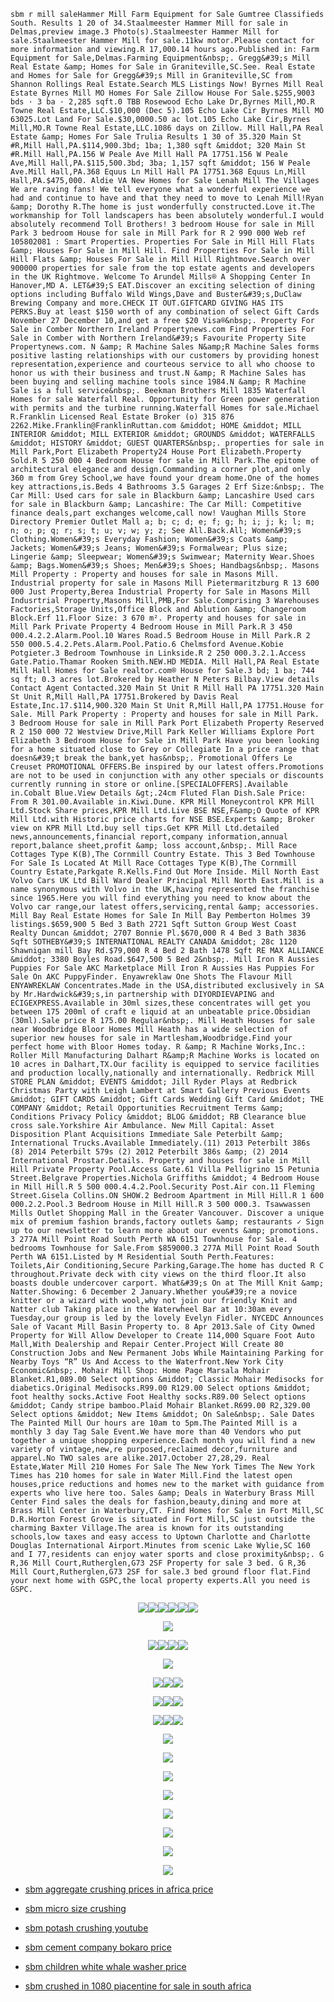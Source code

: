 
```
sbm r mill saleHammer Mill Farm Equipment for Sale Gumtree Classifieds South. Results 1 20 of 34.Staalmeester Hammer Mill for sale in Delmas,preview image.3 Photo(s).Staalmeester Hammer Mill for sale.Staalmeester Hammer Mill for sale.11kw motor.Please contact for more information and viewing.R 17,000.14 hours ago.Published in: Farm Equipment for Sale,Delmas.Farming Equipment&nbsp;. Gregg&#39;s Mill Real Estate &amp; Homes for Sale in Graniteville,SC.See. Real Estate and Homes for Sale for Gregg&#39;s Mill in Graniteville,SC from Shannon Rollings Real Estate.Search MLS Listings Now! Byrnes Mill Real Estate Byrnes Mill MO Homes For Sale Zillow House For Sale.$255,9003 bds · 3 ba · 2,285 sqft.0 TBB Rosewood Echo Lake Dr,Byrnes Mill,MO.R Towne Real Estate,LLC.$10,000 (Dec 5).105 Echo Lake Cir Byrnes Mill MO 63025.Lot Land For Sale.$30,0000.50 ac lot.105 Echo Lake Cir,Byrnes Mill,MO.R Towne Real Estate,LLC.1086 days on Zillow. Mill Hall,PA Real Estate &amp; Homes For Sale Trulia Results 1 30 of 35.320 Main St #R,Mill Hall,PA.$114,900.3bd; 1ba; 1,380 sqft &middot; 320 Main St #R.Mill Hall,PA.156 W Peale Ave Mill Hall PA 17751.156 W Peale Ave,Mill Hall,PA.$115,500.3bd; 3ba; 1,157 sqft &middot; 156 W Peale Ave.Mill Hall,PA.368 Equus Ln Mill Hall PA 17751.368 Equus Ln,Mill Hall,PA.$475,000. Aldie VA New Homes for Sale Lenah Mill The Villages We are raving fans! We tell everyone what a wonderful experience we had and continue to have and that they need to move to Lenah Mill!Ryan &amp; Dorothy R.The home is just wonderfully constructed.Love it.The workmanship for Toll landscapers has been absolutely wonderful.I would absolutely recommend Toll Brothers! 3 bedroom House for sale in Mill Park 3 bedroom House for sale in Mill Park for R 2 990 000 Web ref 105802081 : Smart Properties. Properties For Sale in Mill Hill Flats &amp; Houses For Sale in Mill Hill. Find Properties For Sale in Mill Hill Flats &amp; Houses For Sale in Mill Hill Rightmove.Search over 900000 properties for sale from the top estate agents and developers in the UK Rightmove. Welcome To Arundel Mills® A Shopping Center In Hanover,MD A. LET&#39;S EAT.Discover an exciting selection of dining options including Buffalo Wild Wings,Dave and Buster&#39;s,DuClaw Brewing Company and more.CHECK IT OUT.GIFTCARD GIVING HAS ITS PERKS.Buy at least $150 worth of any combination of select Gift Cards November 27 December 10,and get a free $20 Visa®&nbsp;. Property For Sale in Comber Northern Ireland Propertynews.com Find Properties For Sale in Comber with Northern Ireland&#39;s Favourite Property Site Propertynews.com. N &amp; R Machine Sales N&amp;R Machine Sales forms positive lasting relationships with our customers by providing honest representation,experience and courteous service to all who choose to honor us with their business and trust.N &amp; R Machine Sales has been buying and selling machine tools since 1984.N &amp; R Machine Sale is a full service&nbsp;. Beekman Brothers Mill 1835 Waterfall Homes for sale Waterfall Real. Opportunity for Green power generation with permits and the turbine running.Waterfall Homes for sale.Michael R.Franklin Licensed Real Estate Broker (o) 315 876 2262.Mike.Franklin@FranklinRuttan.com &middot; HOME &middot; MILL INTERIOR &middot; MILL EXTERIOR &middot; GROUNDS &middot; WATERFALLS &middot; HISTORY &middot; GUEST QUARTERS&nbsp;. properties for sale in Mill Park,Port Elizabeth Property24 House Port Elizabeth.Property Sold.R 5 250 000 4 Bedroom House for sale in Mill Park.The epitome of architectural elegance and design.Commanding a corner plot,and only 360 m from Grey School,we have found your dream home.One of the homes key attractions,is.Beds 4 Bathrooms 3.5 Garages 2 Erf Size:&nbsp;. The Car Mill: Used cars for sale in Blackburn &amp; Lancashire Used cars for sale in Blackburn &amp; Lancashire: The Car Mill: Competitive finance deals,part exchanges welcome,call now! Vaughan Mills Store Directory Premier Outlet Mall a; b; c; d; e; f; g; h; i; j; k; l; m; n; o; p; q; r; s; t; u; v; w; y; z; See All.Back.All; Women&#39;s Clothing.Women&#39;s Everyday Fashion; Women&#39;s Coats &amp; Jackets; Women&#39;s Jeans; Women&#39;s Formalwear; Plus size; Lingerie &amp; Sleepwear; Women&#39;s Swimwear; Maternity Wear.Shoes &amp; Bags.Women&#39;s Shoes; Men&#39;s Shoes; Handbags&nbsp;. Masons Mill Property : Property and houses for sale in Masons Mill. Industrial property for sale in Masons Mill Pietermaritzburg R 13 600 000 Just Property,Berea Industrial Property for Sale in Masons Mill Indusrtrial Property,Masons Mill,PMB,For Sale.Comprising 3 Warehouses Factories,Storage Units,Office Block and Ablution &amp; Changeroom Block.Erf 11.Floor Size: 3 670 m². Property and houses for sale in Mill Park Private Property 4 Bedroom House in Mill Park.R 3 450 000.4.2.2.Alarm.Pool.10 Wares Road.5 Bedroom House in Mill Park.R 2 550 000.5.4.2.Pets.Alarm.Pool.Patio.6 Chelmsford Avenue.Kobie Potgieter.3 Bedroom Townhouse in Linkside.R 2 250 000.3.2.1.Access Gate.Patio.Thamar Rooken Smith.NEW.HD MEDIA. Mill Hall,PA Real Estate Mill Hall Homes for Sale realtor.com® House for Sale.3 bd; 1 ba; 744 sq ft; 0.3 acres lot.Brokered by Heather N Peters Bilbay.View details Contact Agent Contacted.320 Main St Unit R Mill Hall PA 17751.320 Main St Unit R,Mill Hall,PA 17751.Brokered by Davis Real Estate,Inc.17.$114,900.320 Main St Unit R,Mill Hall,PA 17751.House for Sale. Mill Park Property : Property and houses for sale in Mill Park. 3 Bedroom House for sale in Mill Park Port Elizabeth Property Reserved R 2 150 000 72 Westview Drive,Mill Park Keller Williams Explore Port Elizabeth 3 Bedroom House for Sale in Mill Park Have you been looking for a home situated close to Grey or Collegiate In a price range that doesn&#39;t break the bank,yet has&nbsp;. Promotional Offers Le Creuset PROMOTIONAL OFFERS.Be inspired by our latest offers.Promotions are not to be used in conjunction with any other specials or discounts currently running in store or online.[SPECIALOFFERS].Available in.Cobalt Blue.View Details &gt;.24cm Fluted Flan Dish.Sale Price: From R 301.00.Available in.Kiwi.Dune. KPR Mill Moneycontrol KPR Mill Ltd.Stock Share prices,KPR Mill Ltd.Live BSE NSE,F&amp;O Quote of KPR Mill Ltd.with Historic price charts for NSE BSE.Experts &amp; Broker view on KPR Mill Ltd.buy sell tips.Get KPR Mill Ltd.detailed news,announcements,financial report,company information,annual report,balance sheet,profit &amp; loss account,&nbsp;. Mill Race Cottages Type K(B),The Cornmill Country Estate. This 3 Bed Townhouse For Sale Is Located At Mill Race Cottages Type K(B),The Cornmill Country Estate,Parkgate R.Kells.Find Out More Inside. Mill North East Volvo Cars UK Ltd Bill Ward Dealer Principal Mill North East.Mill is a name synonymous with Volvo in the UK,having represented the franchise since 1965.Here you will find everything you need to know about the Volvo car range,our latest offers,servicing,rental &amp; accessories. Mill Bay Real Estate Homes for Sale In Mill Bay Pemberton Holmes 39 listings.$659,900 5 Bed 3 Bath 2721 Sqft Sutton Group West Coast Realty Duncan &middot; 2707 Bonnie Pl.$670,000 R 4 Bed 3 Bath 3836 Sqft SOTHEBY&#39;S INTERNATIONAL REALTY CANADA &middot; 28c 1120 Shawnigan mill Bay Rd.$79,000 R 4 Bed 2 Bath 1478 Sqft RE MAX ALLIANCE &middot; 3380 Boyles Road.$647,500 5 Bed 2&nbsp;. Mill Iron R Aussies Puppies For Sale AKC Marketplace Mill Iron R Aussies Has Puppies For Sale On AKC PuppyFinder. Enyawreklaw One Shots The Flavour Mill ENYAWREKLAW Concentrates.Made in the USA,distributed exclusively in SA by Mr.Hardwick&#39;s,in partnership with DIYORDIEVAPING and ECIGEXPRESS.Available in 30ml sizes,these concentrates will get you between 175 200ml of craft e liquid at an unbeatable price.Obsidian (30ml).Sale price R 175.00 Regular&nbsp;. Mill Heath Houses for sale near Woodbridge Bloor Homes Mill Heath has a wide selection of superior new houses for sale in Martlesham,Woodbridge.Find your perfect home with Bloor Homes today. R &amp; R Machine Works,Inc.: Roller Mill Manufacturing Dalhart R&amp;R Machine Works is located on 10 acres in Dalhart,TX.Our facility is equipped to service facilities and production locally,nationally and internationally. Redbrick Mill STORE PLAN &middot; EVENTS &middot; Jill Ryder Plays at Redbrick Christmas Party with Leigh Lambert at Smart Gallery Previous Events &middot; GIFT CARDS &middot; Gift Cards Wedding Gift Card &middot; THE COMPANY &middot; Retail Opportunities Recruitment Terms &amp; Conditions Privacy Policy &middot; BLOG &middot; RB Clearance blue cross sale.Yorkshire Air Ambulance. New Mill Capital: Asset Disposition Plant Acquisitions Immediate Sale Peterbilt &amp; International Trucks.Available Immediately.(11) 2013 Peterbilt 386s (8) 2014 Peterbilt 579s (2) 2012 Peterbilt 386s &amp; (2) 2014 International Prostar.Details. Property and houses for sale in Mill Hill Private Property Pool.Access Gate.61 Villa Pelligrino 15 Petunia Street.Belgrave Properties.Nichola Griffiths &middot; 4 Bedroom House in Mill Hill.R 5 500 000.4.4.2.Pool.Security Post.Air con.11 Fleming Street.Gisela Collins.ON SHOW.2 Bedroom Apartment in Mill Hill.R 1 600 000.2.2.Pool.3 Bedroom House in Mill Hill.R 3 500 000.3. Tsawwassen Mills Outlet Shopping Mall in the Greater Vancouver. Discover a unique mix of premium fashion brands,factory outlets &amp; restaurants ✓ Sign up to our newsletter to learn more about our events &amp; promotions. 3 277A Mill Point Road South Perth WA 6151 Townhouse for Sale. 4 bedrooms Townhouse for Sale.From $859000.3 277A Mill Point Road South Perth WA 6151.Listed by M Residential South Perth.Features: Toilets,Air Conditioning,Secure Parking,Garage.The home has ducted R C throughout.Private deck with city views on the third floor.It also boasts double undercover carport. What&#39;s On at The Mill Knit &amp; Natter.Showing: 6 December 2 January.Whether you&#39;re a novice knitter or a wizard with wool,why not join our friendly Knit and Natter club Taking place in the Waterwheel Bar at 10:30am every Tuesday,our group is led by the lovely Evelyn Fidler. NYCEDC Announces Sale of Vacant Mill Basin Property to. 8 Apr 2013.Sale of City Owned Property for Will Allow Developer to Create 114,000 Square Foot Auto Mall,With Dealership and Repair Center.Project Will Create 80 Construction Jobs and New Permanent Jobs While Maintaining Parking for Nearby Toys “R” Us And Access to the Waterfront.New York City Economic&nbsp;. Mohair Mill Shop: Home Page Marsala Mohair Blanket.R1,089.00 Select options &middot; Classic Mohair Medisocks for diabetics.Original Medisocks.R99.00 R129.00 Select options &middot; foot healthy socks.Active Foot Healthy socks.R89.00 Select options &middot; Candy stripe bamboo.Plaid Mohair Blanket.R699.00 R2,329.00 Select options &middot; New Items &middot; On Sale&nbsp;. Sale Dates The Painted Mill Our hours are 10am to 5pm.The Painted Mill is a monthly 3 day Tag Sale Event.We have more than 40 Vendors who put together a unique shopping experience.Each month you will find a new variety of vintage,new,re purposed,reclaimed decor,furniture and apparel.No TWO sales are alike.2017.October 27,28,29. Real Estate,Water Mill 210 Homes For Sale The New York Times The New York Times has 210 homes for sale in Water Mill.Find the latest open houses,price reductions and homes new to the market with guidance from experts who live here too. Sales &amp; Deals in Waterbury Brass Mill Center Find sales the deals for fashion,beauty,dining and more at Brass Mill Center in Waterbury,CT. Find Homes for Sale in Fort Mill,SC D.R.Horton Forest Grove is situated in Fort Mill,SC just outside the charming Baxter Village.The area is known for its outstanding schools,low taxes and easy access to Uptown Charlotte and Charlotte Douglas International Airport.Minutes from scenic Lake Wylie,SC 160 and I 77,residents can enjoy water sports and close proximity&nbsp;. G R,36 Mill Court,Rutherglen,G73 2SF Property for sale 3 bed. G R,36 Mill Court,Rutherglen,G73 2SF for sale.3 bed ground floor flat.Find your next home with GSPC,the local property experts.All you need is GSPC. 
```

<div align="center">
  
<a rel="nofollow" href="https://m.shibang-china.com?f=github&k=sbm+r+mill+sale"><img src="https://static.shibang-china.com/en/l.png"></a><img src="https://static.shibang-china.com/en/hw.png"><a rel="nofollow" href="https://m.shibang-china.com/product/?f=github&k=sbm+r+mill+sale"><img src="https://static.shibang-china.com/en/p.png"></a><a rel="nofollow" href="https://m.shibang-china.com/cases/?f=github&k=sbm+r+mill+sale"><img src="https://static.shibang-china.com/en/c.png"></a><a rel="nofollow" href="https://m.shibang-china.com/news/?f=github&k=sbm+r+mill+sale"><img src="https://static.shibang-china.com/en/n.png"></a><a rel="nofollow" href="https://m.shibang-china.com?f=github&k=sbm+r+mill+sale"><img src="https://static.shibang-china.com/en/m.png"></a>

<a rel="nofollow" href="https://m.shibang-china.com/product/?f=github&k=sbm+r+mill+sale"><img src="https://static.shibang-china.com/en/b.jpg"></a>
  
<a rel="nofollow" href="https://m.shibang-china.com/solution-aggregate.html?f=github&k=sbm+r+mill+sale"><img src="https://static.shibang-china.com/en/a.jpg"></a><a rel="nofollow" href="https://m.shibang-china.com/solution-mine.html?f=github&k=sbm+r+mill+sale"><img src="https://static.shibang-china.com/en/m.jpg"></a><a rel="nofollow" href="https://m.shibang-china.com/solution-mill.html?f=github&k=sbm+r+mill+sale"><img src="https://static.shibang-china.com/en/g.jpg"></a><a rel="nofollow" href="https://m.shibang-china.com/solution-epc.html?f=github&k=sbm+r+mill+sale"><img src="https://static.shibang-china.com/en/e.jpg"></a>

<a rel="nofollow" href="https://m.shibang-china.com/product/?f=github&k=sbm+r+mill+sale"><img src="https://static.shibang-china.com/en/a-p.png"></a>

<a rel="nofollow" href="https://m.shibang-china.com/product/crusher/c6x.html?f=github&k=sbm+r+mill+sale"><img src="https://static.shibang-china.com/en/j.jpg"></a><a rel="nofollow" href="https://m.shibang-china.com/product/crusher/ci5x.html?f=github&k=sbm+r+mill+sale"><img src="https://static.shibang-china.com/en/i.jpg"></a><a rel="nofollow" href="https://m.shibang-china.com/product/crusher/hst.html?f=github&k=sbm+r+mill+sale"><img src="https://static.shibang-china.com/en/c.jpg"></a>

<a rel="nofollow" href="https://m.shibang-china.com/product/mill/mtw.html?f=github&k=sbm+r+mill+sale"><img src="https://static.shibang-china.com/en/mtw.jpg"></a><a rel="nofollow" href="https://m.shibang-china.com/product/mill/scm.html?f=github&k=sbm+r+mill+sale"><img src="https://static.shibang-china.com/en/scm.jpg"></a><a rel="nofollow" href="https://m.shibang-china.com/product/mill/lm.html?f=github&k=sbm+r+mill+sale"><img src="https://static.shibang-china.com/en/lm.jpg"></a>

<a rel="nofollow" href="https://m.shibang-china.com/product/sand/vsi6x.html?f=github&k=sbm+r+mill+sale"><img src="https://static.shibang-china.com/en/6x.jpg"></a><a rel="nofollow" href="https://m.shibang-china.com/product/sand/vu.html?f=github&k=sbm+r+mill+sale"><img src="https://static.shibang-china.com/en/vu.jpg"></a><a rel="nofollow" href="https://m.shibang-china.com/product/mobile/klun.html?f=github&k=sbm+r+mill+sale"><img src="https://static.shibang-china.com/en/k.jpg"></a>

<a rel="nofollow" href="https://m.shibang-china.com/cases/?f=github&k=sbm+r+mill+sale"><img src="https://static.shibang-china.com/en/case.png"></a>

<a rel="nofollow" href="https://m.shibang-china.com/cases/aggregate/202.html?f=github&k=sbm+r+mill+sale"><img src="https://static.shibang-china.com/en/c-1.jpg"></a>

<a rel="nofollow" href="https://m.shibang-china.com/cases/aggregate/203.html?f=github&k=sbm+r+mill+sale"><img src="https://static.shibang-china.com/en/c-2.jpg"></a>

<a rel="nofollow" href="https://m.shibang-china.com/cases/mill/123.html?f=github&k=sbm+r+mill+sale"><img src="https://static.shibang-china.com/en/c-3.jpg"></a>

<a rel="nofollow" href="https://m.shibang-china.com/contact_us.html?f=github&k=sbm+r+mill+sale"><img src="https://static.shibang-china.com/en/contact.png"></a>

<a rel="nofollow" href="https://swt.shibang-china.com/?f=github&k=sbm+r+mill+sale"><img src="https://static.shibang-china.com/en/chat.png"></a>

<a rel="nofollow" href="https://whatsapp.shibangsoft.com/WhatsApp.php?f=github&k=sbm+r+mill+sale"><img src="https://static.shibang-china.com/en/whatsapp.png"></a>

<a rel="nofollow" href="https://m.shibang-china.com/?f=github&k=sbm+r+mill+sale"><img src="https://static.shibang-china.com/en/website.png"></a>

</div>


* [sbm aggregate crushing prices in africa price](sbm%20aggregate%20crushing%20prices%20in%20africa%20price.md)

* [sbm micro size crushing](sbm%20micro%20size%20crushing.md)

* [sbm potash crushing youtube](sbm%20potash%20crushing%20youtube.md)

* [sbm cement company bokaro price](sbm%20cement%20company%20bokaro%20price.md)

* [sbm children white whale washer price](sbm%20children%20white%20whale%20washer%20price.md)

* [sbm crushed in 1080 piacentine for sale in south africa](sbm%20crushed%20in%201080%20piacentine%20for%20sale%20in%20south%20africa.md)